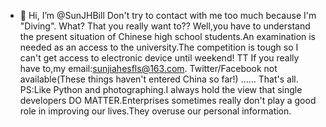 - 👋 Hi, I’m @SunJHBill
Don't try to contact with me too much because I'm "Diving".
What?
That you really want to??
Well,you have to understand the present situation of Chinese high school students.An examination is needed as an access
to the university.The competition is tough so I can't get access to electronic device until weekend! TT
If you really have to,my email:sunjiahesfls@163.com.  Twitter/Facebook not available(These things haven't entered China so far!)
......
That's all.
PS:Like Python and photographing.I always hold the view that single developers DO MATTER.Enterprises sometimes
  really don't play a good role in improving our lives.They overuse our personal information.
<!---
SunJHBill/SunJHBill is a ✨ special ✨ repository because its `README.md` (this file) appears on your GitHub profile.
You can click the Preview link to take a look at your changes.
--->
